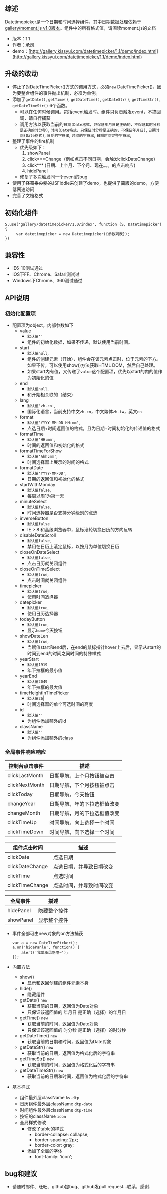 ## 综述

Datetimepicker是一个日期和时间选择组件，其中日期数据处理依赖于[gallery/moment.js v1.0版本]([http://gallery.kissyui.com/moment/1.0/guide/index.html](http://gallery.kissyui.com/moment/1.0/guide/index.html))。组件中的所有格式值，请阅读moment.js的文档

* 版本：1.1
* 作者：承风
* demo：[http://gallery.kissyui.com/datetimepicker/1.1/demo/index.html](http://gallery.kissyui.com/datetimepicker/1.1/demo/index.html)

## 升级的改动
* 停止了对DateTimePicker()方式的调用方式，必须`new` DateTimePicker()，因为要整合组件的事件抛出机制，必须为单例。
* 添加了`getDate()`, `getTime()`, `getDateTime()`, `getDateStr()`, `getTimeStr()`, `getDateTimeStr()` 6个函数。
    * 可以在任何时候调用。包括event触发时。组件只负责触发event，不搞回调，请自行捕获
    * 调用方法以获取当前的`日期(Date格式，只保证年月日是正确的，不保证其时分秒是正确的时分秒)`, `时间(Date格式，只保证时分秒是正确的，不保证年月日)`, `日期时间(Date格式)`, `日期的字符串`, `时间的字符串`, `日期时间完整字符串`,
* 整理了事件的fire机制
    * 优先级如下：
        1. showPanel
        2. click***Change（例如点击不同日期，会触发clickDateChange）
        3. click*** (日期、上个月、下个月、现在。。。的点击响应)
        4. hidePanel
    * 修复了多次触发同一个event的bug
* 使用了<del>怪蜀黍の爱的</del>JSFiddle来创建了demo，也提供了简版的demo，方便低网速访问
* 完善了文档格式

## 初始化组件

    S.use('gallery/datetimepicker/1.0/index', function (S, Datetimepicker) {
         var datetimepicker = new Datetimepicker({参数列表});
    })

## 兼容性
* IE6-10测试通过
* IOS下FF、Chrome、Safari测试过
* Windows下Chrome、360测试通过

## API说明

### 初始化配置项

* 配置项为object，内部参数如下
    * value 
        * `默认值''`
        * 组件的初始化数据，如果不传递，默认使用当前时间。
    * start
        * `默认值null`,
        * 组件的创建元素（开始），组件会在该元素点击时，位于元素的下方。如果不传，可以使用show()方法获取HTML DOM，然后自己处理。
        * 如果start内有值，又传递了`value`这个配置项，优先以start的内的值作为初始化的值
    * end 
        * `默认值null`,
        * 和开始相关联的（结束）
    * lang 
        * `默认值'zh-cn'`,
        * 国际化语言，当前支持中文`zh-cn`，中文繁体`zh-tw`，英文`en`
    * format 
        * `默认值'YYYY-MM-DD HH:mm'`,
        * 点选日期+时间返回值的格式，且为日期+时间初始化的传递值的格式
    * formatTime 
        * `默认值'HH:mm'`,
        * 时间的返回值和初始化的格式
    * formatTimeForShow 
        * `默认值'Ahh:mm'`,
        * 时间选择器上展示的时间的格式
    * formatDate 
        * `默认值'YYYY-MM-DD'`,
        * 日期的返回值和初始化的格式
    * startWithMonday 
        * `默认值false`,
        * 每周以周1为第一天
    * minuteSelect 
        * `默认值false`,
        * 时间选择器是否支持分钟级别的点选
    * inverseButton 
        * `默认值false`
        * IE > 8 和高级浏览器中，鼠标滚轮切换日历的方向反转 
    * disableDateScroll 
        * `默认值false`,
        * 禁用在日历上滚定鼠标，以按月为单位切换日历
    * closeOnDateSelect 
        * `默认值false`,
        * 点击日历就关闭组件
    * closeOnTimeSelect 
        * `默认值true`,
        * 点击时间就关闭组件
    * timepicker 
        * `默认值true`,
        * 使用时间选择器
    * datepicker 
        * `默认值true`,
        * 使用日历选择器
    * todayButton 
        * `默认值true`,
        * 显示`home`今天按钮
    * showDateLen 
        * `默认值true`,
        * 当赋值start和end后，在end的鼠标指针hover上去后，显示从start的时间到end的时间之间时间的特殊样式
    * yearStart 
        * `默认值1919`
        * 年下拉框的最小值
    * yearEnd 
        * `默认值2049`
        * 年下拉框的最大值
    * timeHeightInTimePicker 
        * `默认值26`| 
        * 时间选择器的单个可选时间的高度
    * id 
        * `默认值''`
        * 为组件添加额外的id
    * className 
        * `默认值''`
        * 为组件添加额外的class

### 全局事件响应响应
| 控制台点击事件 | 描述 |    
| ------------ | ------------- |
| clickLastMonth | 日期导航，上个月按钮被点击 |
| clickNextMonth | 日期导航，下个月按钮被点击 |
| clickToday | 日期导航，今天按钮 |
| changeYear | 日期导航，年的下拉选框值改变 |
| changeMonth | 日期导航，月的下拉选框值改变 |
| clickTimeUp | 时间导航，向上选择一个时间 |
| clickTimeDown | 时间导航，向下选择一个时间 |


| 组件点击时间 | 描述 |
| ------------ | ------------- |
| clickDate | 点选日期|
| clickDateChange | 点选日期，并导致日期改变 |
| clickTime | 点选时间 |
| clickTimeChange | 点选时间，并导致时间改变 |


| 全局事件 | 描述 |
| ------------ | ------------- |
| hidePanel | 隐藏整个控件|
| showPanel | 显示整个控件|

* 事件全部可由new对象的on方法捕获


      var a = new DateTimePicker();
      a.on('hidePanle', function() {
          alert('我爱承风咯咯~');
      });



* 内置方法
    * show()
        * 显示和返回创建的组件元素本身
    * hide()
        * 隐藏组件
    * getDate() `new`
        * 获取当前的日期，返回值为Date对象
        * 只保证该返回值的 年月日 是正确（选择）的年月日
    * getTime() `new`
        * 获取当前的时间，返回值为Date对象
        * 只保证该返回值的 时分秒 是正确（选择）的时分秒
    * getDateTime() `new`
        * 获取当前的日期和时间，返回值为Date对象
    * getDateStr() `new`
        * 获取当前的日期，返回值为格式化后的字符串
    * getTimeStr() `new`
        * 获取当前的时间，返回值为格式化后的字符串
    * getDateTimeStr() `new`
        * 获取当前的日期和时间，返回值为格式化后的字符串

* 基本样式
    * 组件最外层className `ks-dtp`
    * 日历组件最外层className `dtp-date`
    * 时间组件最外层className `dtp-time`
    * 按钮的className `icon`
    * 全局样式修改
        * 修改了table的样式
            * border-collapse: collapse;
            * border-spacing: 2px;
            * border-color: gray;
        * 添加了全局的字体
            * font-family: 'icon';

## bug和建议
* 请随时邮件、旺旺、github提bug、github发pull request...联系，感谢.

       